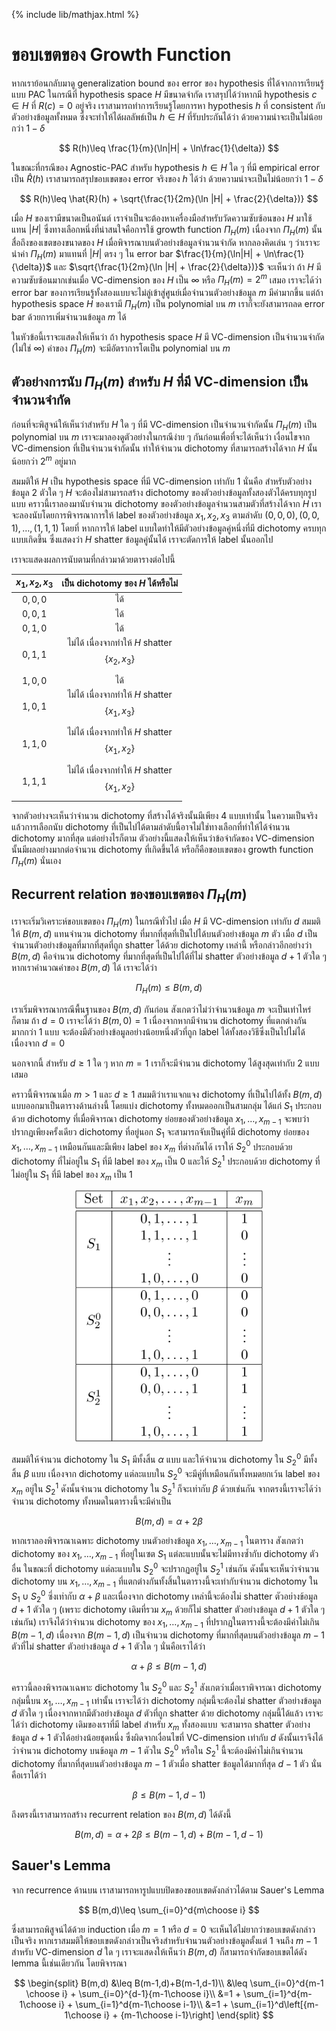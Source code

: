 {% include lib/mathjax.html %}
# ขอบเขตของ Growth Function

หากเราย้อนกลับมาดู generalization bound ของ error ของ hypothesis ที่ได้จากการเรียนรู้แบบ PAC
ในกรณีที่ hypothesis space $H$ มีขนาดจำกัด เราสรุปได้ว่าหากมี hypothesis $c\in H$ ที่ $R(c)=0$ อยู่จริง
เราสามารถทำการเรียนรู้โดยการหา hypothesis $h$ ที่ consistent กับตัวอย่างข้อมูลทั้งหมด
ซึ่งจะทำให้ได้ผลลัพธ์เป็น $h\in H$ ที่รับประกันได้ว่า ด้วยความน่าจะเป็นไม่น้อยกว่า $1-\delta$

$$
R(h)\leq \frac{1}{m}(\ln|H| + \ln\frac{1}{\delta})
$$

ในขณะที่กรณีของ Agnostic-PAC สำหรับ hypothesis $h\in H$ ใด ๆ ที่มี empirical error เป็น $\hat{R}(h)$
เราสามารถสรุปขอบเขตของ error จริงของ $h$ ได้ว่า ด้วยความน่าจะเป็นไม่น้อยกว่า $1-\delta$

$$
R(h)\leq \hat{R}(h) + \sqrt{\frac{1}{2m}(\ln |H| + \frac{2}{\delta})}
$$

เมื่อ $H$ ของเรามีขนาดเป็นอนันต์ เราจำเป็นจะต้องหาเครื่องมือสำหรับวัดความซับซ้อนของ $H$ มาใช้แทน
$|H|$ ซึ่งทางเลือกหนึ่งที่น่าสนใจคือการใช้ growth function $\Pi_H(m)$ เนื่องจาก $\Pi_H(m)$
นั้นสื่อถึงของเขตของขนาดของ $H$ เมื่อพิจารณาบนตัวอย่างข้อมูลจำนวนจำกัด
หากลองคิดเล่น ๆ ว่าเราจะนำค่า $\Pi_H(m)$ มาแทนที่ $|H|$ ตรง ๆ ใน error bar
$\frac{1}{m}(\ln|H| + \ln\frac{1}{\delta})$
และ $\sqrt{\frac{1}{2m}(\ln |H| + \frac{2}{\delta})}$
จะเห็นว่า ถ้า $H$ มีความซับซ้อนมากเช่นเมื่อ VC-dimension ของ $H$ เป็น $\infty$ หรือ
$\Pi_H(m)=2^m$ เสมอ เราจะได้ว่า error bar ของการเรียนรู้ทั้งสองแบบจะไม่ลู่เข้าสู่ศูนย์เมื่อจำนวนตัวอย่างข้อมูล $m$
มีค่ามากขึ้น แต่ถ้า hypothesis space $H$ ของเรามี $\Pi_H(m)$ เป็น polynomial บน $m$
เราก็จะยังสามารถลด error bar ด้วยการเพิ่มจำนวนข้อมูล $m$ ได้

ในหัวข้อนี้เราจะแสดงให้เห็นว่า ถ้า hypothesis space $H$ มี VC-dimension เป็นจำนวนจำกัด (ไม่ใช่ $\infty$)
ค่าของ $\Pi_H(m)$ จะมีอัตราการโตเป็น polynomial บน $m$

## ตัวอย่างการนับ $\Pi_H(m)$ สำหรับ $H$ ที่มี VC-dimension เป็นจำนวนจำกัด
ก่อนที่จะพิสูจน์ให้เห็นว่าสำหรับ $H$ ใด ๆ ที่มี VC-dimension เป็นจำนวนจำกัดนั้น $\Pi_H(m)$ เป็น polynomial บน $m$
เราจะมาลองดูตัวอย่างในกรณีง่าย ๆ กันก่อนเพื่อที่จะได้เห็นว่า เงื่อนไขจาก VC-dimension ที่เป็นจำนวนจำกัดนั้น
ทำให้จำนวน dichotomy ที่สามารถสร้างได้จาก $H$ นั้นน้อยกว่า $2^m$ อยู่มาก

สมมติให้ $H$ เป็น hypothesis space ที่มี VC-dimension เท่ากับ 1 นั่นคือ สำหรับตัวอย่างข้อมูล 2 ตัวใด ๆ
$H$ จะต้องไม่สามารถสร้าง dichotomy ของตัวอย่างข้อมูลทั้งสองตัวได้ครบทุกรูปแบบ
คราวนี้เราลองมานับจำนวน dichotomy ของตัวอย่างข้อมูลจำนวนสามตัวที่สร้างได้จาก $H$
เราจะลองนับโดยการพิจารณาการให้ label ของตัวอย่างข้อมูล $x_1,x_2,x_3$ ตามลำดับ $(0,0,0), (0,0,1),\dots,(1,1,1)$
โดยที่ หากการให้ label แบบใดทำให้มีตัวอย่างข้อมูลคู่หนึ่งที่มี dichotomy ครบทุกแบบเกิดขึ้น ซึ่งแสดงว่า $H$ shatter ข้อมูลคู่นั้นได้ เราจะตัดการให้ label นั้นออกไป

เราจะแสดงผลการนับตามที่กล่าวมาด้วยตารางต่อไปนี้

|$x_1,x_2,x_3$|เป็น dichotomy ของ $H$ ได้หรือไม่|
|:-----------:|:---------------------------:|
| $0,0,0$ | ได้ |
| $0,0,1$ | ได้ |
| $0,1,0$ | ได้ |
| $0,1,1$ | ไม่ได้ เนื่องจากทำให้ $H$ shatter $$\{x_2,x_3\}$$|
| $1,0,0$ | ได้ |
| $1,0,1$ | ไม่ได้ เนื่องจากทำให้ $H$ shatter $$\{x_1,x_3\}$$|
| $1,1,0$ | ไม่ได้ เนื่องจากทำให้ $H$ shatter $$\{x_1,x_2\}$$|
| $1,1,1$ | ไม่ได้ เนื่องจากทำให้ $H$ shatter $$\{x_1,x_2\}$$|

จากตัวอย่างจะเห็นว่าจำนวน dichotomy ที่สร้างได้จริงนั้นมีเพียง 4 แบบเท่านั้น
ในความเป็นจริงแล้วการเลือกนับ dichotomy ที่เป็นไปได้ตามลำดับนี้อาจไม่ใช่ทางเลือกที่ทำให้ได้จำนวน dichotomy
มากที่สุด แต่อย่างไรก็ตาม ตัวอย่างนี้แสดงให้เห็นว่าข้อจำกัดของ VC-dimension นั้นมีผลอย่างมากต่อจำนวน dichotomy ที่เกิดขึ้นได้
หรือก็คือขอบเขตของ growth function $\Pi_H(m)$ นั่นเอง

## Recurrent relation ของขอบเขตของ $\Pi_H(m)$

เราจะเริ่มวิเคราะห์ขอบเขตของ $\Pi_H(m)$ ในกรณีทั่วไป เมื่อ $H$ มี VC-dimension เท่ากับ $d$
สมมติให้ $B(m,d)$ แทนจำนวน dichotomy ที่มากที่สุดที่เป็นไปได้บนตัวอย่างข้อมูล $m$ ตัว เมื่อ $d$
เป็นจำนวนตัวอย่างข้อมูลที่มากที่สุดที่ถูก shatter ได้ด้วย dichotomy เหล่านี้ หรือกล่าวอีกอย่างว่า $B(m,d)$ คือจำนวน dichotomy
ที่มากที่สุดที่เป็นไปได้ที่ไม่ shatter ตัวอย่างข้อมูล $d+1$ ตัวใด ๆ
หากเราคำนวณค่าของ $B(m,d)$ ได้ เราจะได้ว่า

$$
\Pi_H(m)\leq B(m,d)
$$

เราเริ่มพิจารณากรณีพื้นฐานของ $B(m,d)$ กันก่อน สังเกตว่าไม่ว่าจำนวนข้อมูล $m$ จะเป็นเท่าไหร่ก็ตาม
ถ้า $d=0$ เราจะได้ว่า $B(m,0)=1$ เนื่องจากหากมีจำนวน dichotomy ที่แตกต่างกันมากกว่า 1 แบบ จะต้องมีตัวอย่างข้อมูลอย่างน้อยหนึ่งตัวที่ถูก label ได้ทั้งสองวิธีซึ่งเป็นไปไม่ได้เนื่องจาก $d=0$

นอกจากนี้ สำหรับ $d\geq 1$ ใด ๆ หาก $m=1$ เราก็จะมีจำนวน dichotomy ได้สูงสุดเท่ากับ 2 แบบเสมอ

คราวนี้พิจารณาเมื่อ $m>1$ และ $d\geq 1$ สมมติว่าเราแจกแจง dichotomy ที่เป็นไปได้ทั้ง $B(m,d)$ แบบออกมาเป็นตารางด้านล่างนี้
โดยแบ่ง dichotomy ทั้งหมดออกเป็นสามกลุ่ม ได้แก่ $S_1$ ประกอบด้วย dichotomy ที่เมื่อพิจารณา
dichotomy ย่อยของตัวอย่างข้อมูล $x_1,\dots,x_{m-1}$ จะพบว่าปรากฏเพียงครั้งเดียว
dichotomy ที่อยู่นอก $S_1$ จะสามารถจับเป็นคู่ที่มี dichotomy ย่อยของ $x_1,\dots,x_{m-1}$ เหมือนกันและมีเพียง label ของ
$x_m$ ที่ต่างกันได้
เราให้ $S_2^0$ ประกอบด้วย dichotomy ที่ไม่อยู่ใน $S_1$ ที่มี label ของ $x_m$ เป็น 0
และให้ $S_2^1$ ประกอบด้วย dichotomy ที่ไม่อยู่ใน $S_1$ ที่มี label ของ $x_m$ เป็น 1

<p align="center">
<img width="300" src="https://raw.githubusercontent.com/vacharapat/Computational-Learning-Theory/master/images/growth_recursion_table.png">
</p>

สมมติให้จำนวน dichotomy ใน $S_1$ มีทั้งสิ้น $\alpha$ แบบ และให้จำนวน dichotomy ใน $S_2^0$ มีทั้งสิ้น $\beta$ แบบ
เนื่องจาก dichotomy แต่ละแบบใน $S_2^0$ จะมีคู่ที่เหมือนกันทั้งหมดยกเว้น label ของ $x_m$ อยู่ใน $S_2^1$
ดังนั้นจำนวน dichotomy ใน $S_2^1$ ก็จะเท่ากับ $\beta$ ด้วยเช่นกัน
จากตรงนี้เราจะได้ว่าจำนวน dichotomy ทั้งหมดในตารางนี้จะมีค่าเป็น

$$
B(m,d) = \alpha + 2\beta
$$

หากเราลองพิจารณาเฉพาะ dichotomy บนตัวอย่างข้อมูล $x_1,\dots,x_{m-1}$ ในตาราง
สังเกตว่า dichotomy ของ $x_1,\dots,x_{m-1}$ ที่อยู่ในเซต $S_1$ แต่ละแบบนั้นจะไม่มีทางซ้ำกับ dichotomy ตัวอื่น
ในขณะที่ dichotomy แต่ละแบบใน $S_2^0$ จะปรากฏอยู่ใน $S_2^1$ เช่นกัน ดังนั้นจะเห็นว่าจำนวน dichotomy บน $x_1,\dots,x_{m-1}$
ที่แตกต่างกันทั้งสิ้นในตารางนี้จะเท่ากับจำนวน dichotomy ใน $S_1\cup S_2^0$ ซึ่งเท่ากับ $\alpha + \beta$ และเนื่องจาก dichotomy เหล่านี้จะต้องไม่ shatter ตัวอย่างข้อมูล $d+1$ ตัวใด ๆ (เพราะ dichotomy เดิมที่รวม $x_m$ ด้วยก็ไม่ shatter ตัวอย่างข้อมูล $d+1$ ตัวใด ๆ เช่นกัน) เราจึงได้ว่าจำนวน dichotomy ของ $x_1,\dots,x_{m-1}$ ที่ปรากฏในตารางนี้จะต้องมีค่าไม่เกิน $B(m-1,d)$
เนื่องจาก $B(m-1,d)$ เป็นจำนวน dichotomy ที่มากที่สุดบนตัวอย่างข้อมูล $m-1$ ตัวที่ไม่ shatter ตัวอย่างข้อมูล $d+1$ ตัวใด ๆ
นั่นคือเราได้ว่า

$$
\alpha+\beta\leq B(m-1,d)
$$

คราวนี้ลองพิจารณาเฉพาะ dichotomy ใน $S_2^0$ และ $S_2^1$ สังเกตว่าเมื่อเราพิจารณา dichotomy กลุ่มนี้บน $x_1,\dots,x_{m-1}$
เท่านั้น เราจะได้ว่า dichotomy กลุ่มนี้จะต้องไม่ shatter ตัวอย่างข้อมูล $d$ ตัวใด ๆ
เนื่องจากหากมีตัวอย่างข้อมูล $d$ ตัวที่ถูก shatter ด้วย dichotomy กลุ่มนี้ได้แล้ว เราจะได้ว่า dichotomy เดิมของเราที่มี label สำหรับ $x_m$ ทั้งสองแบบ จะสามารถ shatter ตัวอย่างข้อมูล $d+1$ ตัวได้อย่างน้อยชุดหนึ่ง ซึ่งผิดจากเงื่อนไขที่ VC-dimension เท่ากับ $d$
ดังนั้นเราจึงได้ว่าจำนวน dichotomy บนข้อมูล $m-1$ ตัวใน $S_2^0$ หรือใน $S_2^1$ นี้จะต้องมีค่าไม่เกินจำนวน
dichotomy ที่มากที่สุดบนตัวอย่างข้อมูล $m-1$ ตัวเมื่อ shatter ข้อมูลได้มากที่สุด $d-1$ ตัว นั่นคือเราได้ว่า

$$
\beta\leq B(m-1,d-1)
$$

ถึงตรงนี้เราสามารถสร้าง recurrent relation ของ $B(m,d)$ ได้ดังนี้

$$
B(m,d)=\alpha+2\beta\leq B(m-1,d)+B(m-1,d-1)
$$

## Sauer's Lemma
จาก recurrence ด้านบน เราสามารถหารูปแบบปิดของขอบเขตดังกล่าวได้ตาม Sauer's Lemma

$$
B(m,d)\leq \sum_{i=0}^d{m\choose i}
$$

ซึ่งสามารถพิสูจน์ได้ด้วย induction เมื่อ $m=1$ หรือ $d=0$ จะเห็นได้ไม่ยากว่าขอบเขตดังกล่าวเป็นจริง
หากเราสมมติให้ขอบเขตดังกล่าวเป็นจริงสำหรับจำนวนตัวอย่างข้อมูลตั้งแต่ $1$ จนถึง $m-1$ สำหรับ VC-dimension $d$ ใด ๆ
เราจะแสดงให้เห็นว่า $B(m,d)$ ก็สามารถจำกัดขอบเขตได้ดัง lemma นี้เช่นเดียวกัน โดยพิจารณา

$$
\begin{split}
B(m,d) &\leq B(m-1,d)+B(m-1,d-1)\\
&\leq \sum_{i=0}^d{m-1 \choose i} + \sum_{i=0}^{d-1}{m-1\choose i}\\
&=1 + \sum_{i=1}^d{m-1\choose i} + \sum_{i=1}^d{m-1\choose i-1}\\
&=1 + \sum_{i=1}^d\left[{m-1\choose i} + {m-1\choose i-1}\right]
\end{split}
$$
